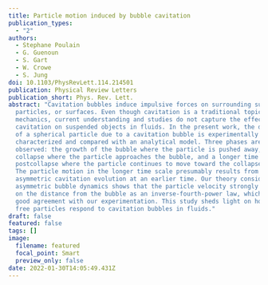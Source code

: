 ```yaml
---
title: Particle motion induced by bubble cavitation
publication_types:
  - "2"
authors:
  - Stephane Poulain
  - G. Guenoun
  - S. Gart
  - W. Crowe
  - S. Jung
doi: 10.1103/PhysRevLett.114.214501
publication: Physical Review Letters
publication_short: Phys. Rev. Lett.
abstract: "Cavitation bubbles induce impulsive forces on surrounding substrates,
  particles, or surfaces. Even though cavitation is a traditional topic in fluid
  mechanics, current understanding and studies do not capture the effect of
  cavitation on suspended objects in fluids. In the present work, the dynamics
  of a spherical particle due to a cavitation bubble is experimentally
  characterized and compared with an analytical model. Three phases are
  observed: the growth of the bubble where the particle is pushed away, its
  collapse where the particle approaches the bubble, and a longer time scale
  postcollapse where the particle continues to move toward the collapsed bubble.
  The particle motion in the longer time scale presumably results from the
  asymmetric cavitation evolution at an earlier time. Our theory considering the
  asymmetric bubble dynamics shows that the particle velocity strongly depends
  on the distance from the bubble as an inverse-fourth-power law, which is in
  good agreement with our experimentation. This study sheds light on how small
  free particles respond to cavitation bubbles in fluids."
draft: false
featured: false
tags: []
image:
  filename: featured
  focal_point: Smart
  preview_only: false
date: 2022-01-30T14:05:49.431Z
---
```

